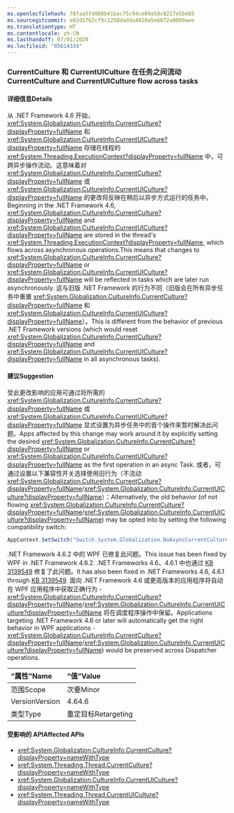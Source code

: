 ```yaml
---
ms.openlocfilehash: 78faa5f4008b41bac75c94ce09a58c8227e5b485
ms.sourcegitcommit: e02d17b2cf9c1258dadda4810a5e6072a0089aee
ms.translationtype: HT
ms.contentlocale: zh-CN
ms.lasthandoff: 07/01/2020
ms.locfileid: "85614334"
---
```

### <a name="currentculture-and-currentuiculture-flow-across-tasks"></a><span data-ttu-id="924f0-101">CurrentCulture 和 CurrentUICulture 在任务之间流动</span><span class="sxs-lookup"><span data-stu-id="924f0-101">CurrentCulture and CurrentUICulture flow across tasks</span></span>

#### <a name="details"></a><span data-ttu-id="924f0-102">详细信息</span><span class="sxs-lookup"><span data-stu-id="924f0-102">Details</span></span>

<span data-ttu-id="924f0-103">从 .NET Framework 4.6 开始，<xref:System.Globalization.CultureInfo.CurrentCulture?displayProperty=fullName> 和 <xref:System.Globalization.CultureInfo.CurrentUICulture?displayProperty=fullName> 存储在线程的 <xref:System.Threading.ExecutionContext?displayProperty=fullName> 中，可跨异步操作流动。这意味着对 <xref:System.Globalization.CultureInfo.CurrentCulture?displayProperty=fullName> 或 <xref:System.Globalization.CultureInfo.CurrentUICulture?displayProperty=fullName> 的更改将反映在稍后以异步方式运行的任务中。</span><span class="sxs-lookup"><span data-stu-id="924f0-103">Beginning in the .NET Framework 4.6, <xref:System.Globalization.CultureInfo.CurrentCulture?displayProperty=fullName> and <xref:System.Globalization.CultureInfo.CurrentUICulture?displayProperty=fullName> are stored in the thread's <xref:System.Threading.ExecutionContext?displayProperty=fullName>, which flows across asynchronous operations.This means that changes to <xref:System.Globalization.CultureInfo.CurrentCulture?displayProperty=fullName> or <xref:System.Globalization.CultureInfo.CurrentUICulture?displayProperty=fullName> will be reflected in tasks which are later run asynchronously.</span></span> <span data-ttu-id="924f0-104">这与旧版 .NET Framework 的行为不同（旧版会在所有异步任务中重置 <xref:System.Globalization.CultureInfo.CurrentCulture?displayProperty=fullName> 和 <xref:System.Globalization.CultureInfo.CurrentUICulture?displayProperty=fullName>）。</span><span class="sxs-lookup"><span data-stu-id="924f0-104">This is different from the behavior of previous .NET Framework versions (which would reset <xref:System.Globalization.CultureInfo.CurrentCulture?displayProperty=fullName> and <xref:System.Globalization.CultureInfo.CurrentUICulture?displayProperty=fullName> in all asynchronous tasks).</span></span>

#### <a name="suggestion"></a><span data-ttu-id="924f0-105">建议</span><span class="sxs-lookup"><span data-stu-id="924f0-105">Suggestion</span></span>

<span data-ttu-id="924f0-106">受此更改影响的应用可通过将所需的 <xref:System.Globalization.CultureInfo.CurrentCulture?displayProperty=fullName> 或 <xref:System.Globalization.CultureInfo.CurrentUICulture?displayProperty=fullName> 显式设置为异步任务中的首个操作来暂时解决此问题。</span><span class="sxs-lookup"><span data-stu-id="924f0-106">Apps affected by this change may work around it by explicitly setting the desired <xref:System.Globalization.CultureInfo.CurrentCulture?displayProperty=fullName> or <xref:System.Globalization.CultureInfo.CurrentUICulture?displayProperty=fullName> as the first operation in an async Task.</span></span> <span data-ttu-id="924f0-107">或者，可通过设置以下兼容性开关选择使用旧行为（不流动 <xref:System.Globalization.CultureInfo.CurrentCulture?displayProperty=fullName>/<xref:System.Globalization.CultureInfo.CurrentUICulture?displayProperty=fullName>）：</span><span class="sxs-lookup"><span data-stu-id="924f0-107">Alternatively, the old behavior (of not flowing <xref:System.Globalization.CultureInfo.CurrentCulture?displayProperty=fullName>/<xref:System.Globalization.CultureInfo.CurrentUICulture?displayProperty=fullName>) may be opted into by setting the following compatibility switch:</span></span>

```csharp
AppContext.SetSwitch("Switch.System.Globalization.NoAsyncCurrentCulture", true);
```

<span data-ttu-id="924f0-108">.NET Framework 4.6.2 中的 WPF 已修复此问题。</span><span class="sxs-lookup"><span data-stu-id="924f0-108">This issue has been fixed by WPF in .NET Framework 4.6.2.</span></span> <span data-ttu-id="924f0-109">.NET Frameworks 4.6、4.6.1 中也通过 [KB 3139549](https://support.microsoft.com/kb/3139549) 修复了此问题。</span><span class="sxs-lookup"><span data-stu-id="924f0-109">It has also been fixed in .NET Frameworks 4.6, 4.6.1 through [KB 3139549](https://support.microsoft.com/kb/3139549).</span></span> <span data-ttu-id="924f0-110">面向 .NET Framework 4.6 或更高版本的应用程序将自动在 WPF 应用程序中获取正确行为 - <xref:System.Globalization.CultureInfo.CurrentCulture?displayProperty=fullName>/<xref:System.Globalization.CultureInfo.CurrentUICulture?displayProperty=fullName> 将在调度程序操作中保留。</span><span class="sxs-lookup"><span data-stu-id="924f0-110">Applications targeting .NET Framework 4.6 or later will automatically get the right behavior in WPF applications - <xref:System.Globalization.CultureInfo.CurrentCulture?displayProperty=fullName>/<xref:System.Globalization.CultureInfo.CurrentUICulture?displayProperty=fullName>) would be preserved across Dispatcher operations.</span></span>

| <span data-ttu-id="924f0-111">“属性”</span><span class="sxs-lookup"><span data-stu-id="924f0-111">Name</span></span>    | <span data-ttu-id="924f0-112">“值”</span><span class="sxs-lookup"><span data-stu-id="924f0-112">Value</span></span>       |
|:--------|:------------|
| <span data-ttu-id="924f0-113">范围</span><span class="sxs-lookup"><span data-stu-id="924f0-113">Scope</span></span>   | <span data-ttu-id="924f0-114">次要</span><span class="sxs-lookup"><span data-stu-id="924f0-114">Minor</span></span>       |
| <span data-ttu-id="924f0-115">Version</span><span class="sxs-lookup"><span data-stu-id="924f0-115">Version</span></span> | <span data-ttu-id="924f0-116">4.6</span><span class="sxs-lookup"><span data-stu-id="924f0-116">4.6</span></span>         |
| <span data-ttu-id="924f0-117">类型</span><span class="sxs-lookup"><span data-stu-id="924f0-117">Type</span></span>    | <span data-ttu-id="924f0-118">重定目标</span><span class="sxs-lookup"><span data-stu-id="924f0-118">Retargeting</span></span> |

#### <a name="affected-apis"></a><span data-ttu-id="924f0-119">受影响的 API</span><span class="sxs-lookup"><span data-stu-id="924f0-119">Affected APIs</span></span>

- <xref:System.Globalization.CultureInfo.CurrentCulture?displayProperty=nameWithType>
- <xref:System.Threading.Thread.CurrentCulture?displayProperty=nameWithType>
- <xref:System.Globalization.CultureInfo.CurrentUICulture?displayProperty=nameWithType>
- <xref:System.Threading.Thread.CurrentUICulture?displayProperty=nameWithType>
